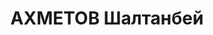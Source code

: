 ---
title: АХМЕТОВ Шалтанбей
description: 'Род. в 1906, Южно-Казахстанская обл., Таласский р-н, аул N 2, казах,
  обр.: среднее. Проживал: Кустанайская обл., Кустанай. Секретарь, Облисполком.

  Арестован 15.08.1937. Обв. по ст. 58-10, 58-11 УК РСФСР. Приговор: выездная сессия
  ВК ВС СССР, 28.02.1938 – ВМН.

  Реабилитирован ВК ВС СССР 20.03.1958'
---